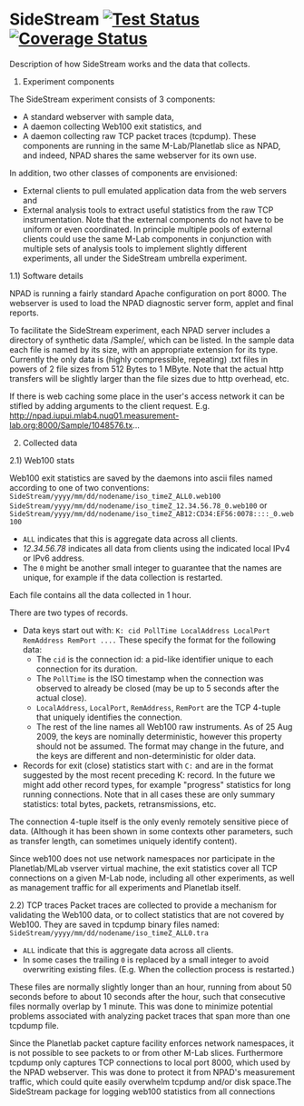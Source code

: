 SideStream  [![Test Status](https://travis-ci.org/npad/sidestream.svg?branch=master)](https://travis-ci.org/npad/sidestream.svg?branch=master) [![Coverage Status](https://coveralls.io/repos/github/npad/sidestream/badge.svg?branch=master)](https://coveralls.io/github/npad/sidestream?branch=master)
==========

Description of how SideStream works and the data that collects.

1) Experiment components

The SideStream experiment consists of 3 components:
  * A standard webserver with sample data,
  * A daemon collecting Web100 exit statistics, and
  * A daemon collecting raw TCP packet traces (tcpdump).
These components are running in the same M-Lab/Planetlab slice as NPAD, and indeed, NPAD shares the same webserver for
its own use.

In addition, two other classes of components are envisioned:
  * External clients to pull emulated application data from the web servers and 
  * External analysis tools to extract useful statistics from the raw TCP instrumentation. 
Note that the external components do not have to be uniform or even coordinated. In principle multiple pools of external
clients could use the same M-Lab components in conjunction with multiple sets of analysis tools to implement slightly
different experiments, all under the SideStream umbrella experiment.

1.1) Software details

NPAD is running a fairly standard Apache configuration on port 8000. The webserver is used to load the NPAD diagnostic
server form, applet and final reports. 

To facilitate the SideStream experiment, each NPAD server includes a directory of synthetic data /Sample/, which can be
listed. In the sample data each file is named by its size, with an appropriate extension for its type. Currently the
only data is (highly compressible, repeating) .txt files in powers of 2 file sizes from 512 Bytes to 1 MByte. Note that
the actual http transfers will be slightly larger than the file sizes due to http overhead, etc.

If there is web caching some place in the user's access network it can be stifled by adding arguments to the client
request. E.g. 
http://npad.iupui.mlab4.nuq01.measurement-lab.org:8000/Sample/1048576.tx...

2) Collected data 

2.1) Web100 stats

Web100 exit statistics are saved by the daemons into ascii files named according to one of two conventions:
`SideStream/yyyy/mm/dd/nodename/iso_timeZ_ALL0.web100`
`SideStream/yyyy/mm/dd/nodename/iso_timeZ_12.34.56.78_0.web100` or
`SideStream/yyyy/mm/dd/nodename/iso_timeZ_AB12:CD34:EF56:0078::::_0.web100`
  * `ALL` indicates that this is aggregate data across all clients.
  * _12.34.56.78_ indicates all data from clients using the indicated local IPv4 or IPv6 address.
  * The `0` might be another small integer to guarantee that the names are unique, for example if the data collection is
    restarted.
  
Each file contains all the data collected in 1 hour.

There are two types of records.
  * Data keys start out with: `K: cid PollTime LocalAddress LocalPort RemAddress RemPort ....` These specify the format
    for the following data:
    * The `cid` is the connection id: a pid-like identifier unique to each connection for its duration.
    * The `PollTime` is the ISO timestamp when the connection was observed to already be closed (may be up to 5 seconds
      after the actual close).
    * `LocalAddress`, `LocalPort`, `RemAddress`, `RemPort` are the TCP 4-tuple that uniquely identifies the connection.
    * The rest of the line names all Web100 raw instruments. As of 25 Aug 2009, the keys are nominally deterministic, 
      however this property should not be assumed. The format may change in the future, and the keys are different and
      non-deterministic for older data.
  * Records for exit (close) statistics start with `C:` and are in the format suggested by the most recent preceding
    K: record.
In the future we might add other record types, for example "progress" statistics for long running connections. Note that
in all cases these are only summary statistics: total bytes, packets, retransmissions, etc. 

The connection 4-tuple itself is the only evenly remotely sensitive piece of data. (Although it has been shown in some
contexts other parameters, such as transfer length, can sometimes uniquely identify content).

Since web100 does not use network namespaces nor participate in the Planetlab/MLab vserver virtual machine, the exit
statistics cover all TCP connections on a given M-Lab node, including all other experiments, as well as management
traffic for all experiments and Planetlab itself.

2.2) TCP traces
Packet traces are collected to provide a mechanism for validating the Web100 data, or to collect statistics that are
not covered by Web100. They are saved in tcpdump binary files named:
`SideStream/yyyy/mm/dd/nodename/iso_timeZ_ALL0.tra`
  * `ALL` indicate that this is aggregate data across all clients. 
  * In some cases the trailing `0` is replaced by a small integer to avoid overwriting existing files. (E.g. When the
    collection process is restarted.)

These files are normally slightly longer than an hour, running from about 50 seconds before to about 10 seconds after 
the hour, such that consecutive files normally overlap by 1 minute. This was done to minimize potential problems
associated with analyzing packet traces that span more than one tcpdump file.

Since the Planetlab packet capture facility enforces network namespaces, it is not possible to see packets to or from
other M-Lab slices. Furthermore tcpdump only captures TCP connections to local port 8000, which used by the NPAD
webserver. This was done to protect it from NPAD's measurement traffic, which could quite easily overwhelm tcpdump
and/or disk space.The SideStream package for logging web100 statistics from all connections
